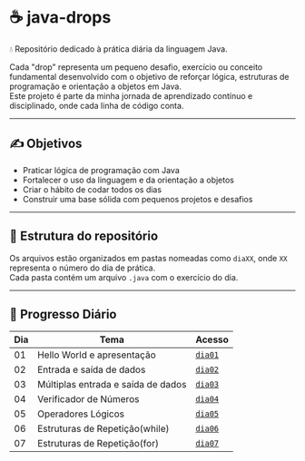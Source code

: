# ☕ java-drops

💧 Repositório dedicado à prática diária da linguagem Java.

Cada "drop" representa um pequeno desafio, exercício ou conceito fundamental desenvolvido com o objetivo de reforçar lógica, estruturas de programação e orientação a objetos em Java.  
Este projeto é parte da minha jornada de aprendizado contínuo e disciplinado, onde cada linha de código conta.

---

## ✍️ Objetivos

- Praticar lógica de programação com Java
- Fortalecer o uso da linguagem e da orientação a objetos
- Criar o hábito de codar todos os dias
- Construir uma base sólida com pequenos projetos e desafios

---

## 📁 Estrutura do repositório

Os arquivos estão organizados em pastas nomeadas como `diaXX`, onde `XX` representa o número do dia de prática.  
Cada pasta contém um arquivo `.java` com o exercício do dia.


---

## 🧠 Progresso Diário

| Dia  | Tema                                | Acesso                    |
|------|-------------------------------------|---------------------------|
| 01   | Hello World e apresentação          | [`dia01`](./dia01)        |
| 02   | Entrada e saída de dados            | [`dia02`](./dia02)        |
| 03   | Múltiplas entrada e saída de dados  | [`dia03`](./dia03)        |
| 04   | Verificador de Números              | [`dia04`](./dia04)        |
| 05   | Operadores Lógicos                  | [`dia05`](./dia05)        |
| 06   | Estruturas de Repetição(while)      | [`dia06`](./dia06)        |
| 07   | Estruturas de Repetição(for)        | [`dia07`](./dia07)        |
